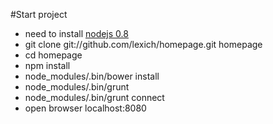 #Start project 
- need to install [nodejs 0.8](http://nodejs.org/)
- git clone git://github.com/lexich/homepage.git homepage
- cd homepage
- npm install
- node_modules/.bin/bower install
- node_modules/.bin/grunt
- node_modules/.bin/grunt connect
- open browser localhost:8080
